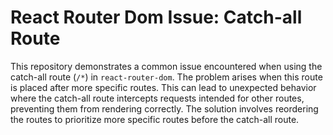 # React Router Dom Issue: Catch-all Route

This repository demonstrates a common issue encountered when using the catch-all route (`/*`) in `react-router-dom`.  The problem arises when this route is placed after more specific routes.  This can lead to unexpected behavior where the catch-all route intercepts requests intended for other routes, preventing them from rendering correctly. The solution involves reordering the routes to prioritize more specific routes before the catch-all route.